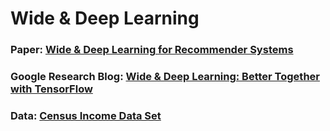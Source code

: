 # Wide & Deep Learning
### Paper: [Wide & Deep Learning for Recommender Systems](https://arxiv.org/abs/1606.07792)
### Google Research Blog: [Wide & Deep Learning: Better Together with TensorFlow](https://research.googleblog.com/2016/06/wide-deep-learning-better-together-with.html)
### Data: [Census Income Data Set ](https://archive.ics.uci.edu/ml/datasets/Census+Income)